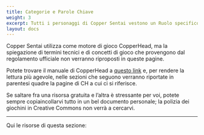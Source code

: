 ```yaml
---
title: Categorie e Parole Chiave
weight: 3
excerpt: Tutti i personaggi di Copper Sentai vestono un Ruolo specifico nella fiction
layout: docs
---
```

Copper Sentai utilizza come motore di gioco CopperHead, ma la spiegazione di termini tecnici e di concetti di gioco che provengono dal regolamento ufficiale non verranno riproposti in queste pagine.

Potete trovare il manuale di CopperHead a [questo link](https://www.facebook.com/groups/EpigoniGDR) e, per rendere la lettura più agevole, nelle sezioni che seguono verranno riportate in parentesi quadre la pagine di CH a cui ci si riferisce.

Se saltare fra una risorsa gratuita e l’altra è stressante per voi, potete sempre copiaincollarvi tutto in un bel documento personale; la polizia dei giochini in Creative Commons non verrà a cercarvi.

***

Qui le risorse di questa sezione:
